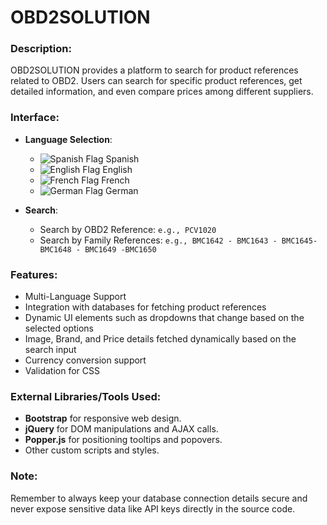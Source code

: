 
# OBD2SOLUTION

### Description:
OBD2SOLUTION provides a platform to search for product references related to OBD2. Users can search for specific product references, get detailed information, and even compare prices among different suppliers.

### Interface:
- **Language Selection**:
  - ![Spanish Flag](flags/esp.png) Spanish
  - ![English Flag](flags/eng.png) English
  - ![French Flag](flags/fra.png) French
  - ![German Flag](flags/ger.png) German

- **Search**:
  - Search by OBD2 Reference: `e.g., PCV1020`
  - Search by Family References: `e.g., BMC1642 - BMC1643 - BMC1645- BMC1648 - BMC1649 -BMC1650`

### Features:
- Multi-Language Support
- Integration with databases for fetching product references
- Dynamic UI elements such as dropdowns that change based on the selected options
- Image, Brand, and Price details fetched dynamically based on the search input
- Currency conversion support
- Validation for CSS

### External Libraries/Tools Used:
- **Bootstrap** for responsive web design.
- **jQuery** for DOM manipulations and AJAX calls.
- **Popper.js** for positioning tooltips and popovers.
- Other custom scripts and styles.

### Note:
Remember to always keep your database connection details secure and never expose sensitive data like API keys directly in the source code.


